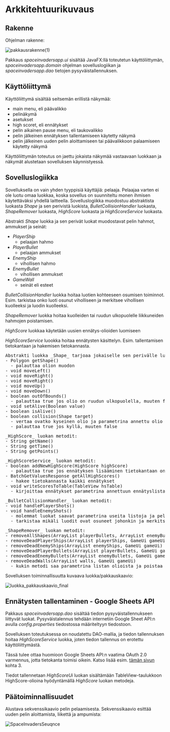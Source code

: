 # Arkkitehtuurikuvaus

## Rakenne

Ohjelman rakenne:

![pakkausrakenne(1)](https://user-images.githubusercontent.com/46067482/118401407-411cdb00-b66e-11eb-95fe-3488a6a48aac.jpg)

Pakkaus _spaceinvadersapp.ui_ sisältää JavaFX:llä toteutetun käyttöliittymän, _spaceinvadersapp.domain_ ohjelman sovelluslogiikan ja _spaceinvadersapp.dao_ tietojen pysyväistallennuksen.

## Käyttöliittymä

Käyttöliittymä sisältää seitsemän erillistä näkymää:
- main menu, eli päävalikko
- pelinäkymä
- asetukset
- high scoret, eli ennätykset
- pelin aikainen pause menu, eli taukovalikko
- pelin jälkeinen ennätyksen tallentamiseen käytetty näkymä
- pelin jälkeinen uuden pelin aloittamiseen tai päävalikkoon palaamiseen käytetty näkymä

Käyttöliittymän toteutus on jaettu jokaista näkymää vastaavaan luokkaan ja näkymät alustetaan sovelluksen käynnistyessä.

## Sovelluslogiikka

Sovelluksella on vain yhden tyyppisiä käyttäjiä: pelaaja. Pelaajaa varten ei ole luotu omaa luokkaa, koska sovellus on suunniteltu monen ihmisen käytettäväksi yhdellä laitteella. Sovelluslogiikka muodostuu abstraktista luokasta _Shape_ ja sen perivistä luokista, _BulletCollisionHandler_ luokasta, _ShapeRemover_ luokasta, _HighScore_ luokasta ja _HighScoreService_ luokasta.

Abstrakti _Shape_ luokka ja sen perivät luokat muodostavat pelin hahmot, ammukset ja seinät:
- _PlayerShip_
  - pelaajan hahmo
- _PlayerBullet_ 
  - pelaajan ammukset
- _EnemyShip_ 
  - vihollisen hahmo 
- _EnemyBullet_ 
  - vihollisen ammukset
- _GameWall_ 
  - seinät eli esteet

_BulletCollisionHandler_ luokka hoitaa luotien kohteeseen osumisen toiminnot. Esim. tarkistaa onko luoti osunut viholliseen ja merkitsee vihollisen kuolleeksi ja luodin kuolleeksi.

_ShapeRemover_ luokka hoitaa kuolleiden tai ruudun ulkopuolelle liikkuneiden hahmojen poistamisen.

_HighScore_ luokkaa käytetään uusien ennätys-olioiden luomiseen

_HighScoreService_ luookka hoitaa ennätysten käsittelyn. Esim. tallentamisen tietokantaan ja hakemisen tietokannasta.

<pre>
Abstrakti luokka _Shape_ tarjoaa jokaiselle sen perivälle luokalle niiden tarvitsevat metodit:
- Polygon getShape()
  - palauttaa olion muodon
- void moveLeft()
- void moveRight()
- void moveRight()
- void moveUp()
- void moveDown()
- boolean outOfBounds()
  - palauttaa true jos olio on ruudun ulkopuolella, muuten false
- void setAlive(Boolean value)
- boolean isAlive()
- boolean collision(Shape target)
  - vertaa ovatko kyseinen olio ja parametrina annettu olio törmänneet toisiinsa
  - palauttaa true jos kyllä, muuten false
</pre>

<pre>
_HighScore_ luokan metodit:
- String getName()
- String getTime()
- String getPoints()
</pre>

<pre>
_HighScoreService_ luokan metodit:
- boolean addNewHighScore(HighScore highScore)
  - palauttaa true jos ennätyksen lisääminen tietokantaan onnistui, muuten false
- BatchGetValuesResponse getAllHighScores()
  - hakee tietokannasta kaikki ennätykset
- void writeScoresToTable(TableView<HighScore> hsTable)
  - kirjoittaa ennätykset parametrina annettuun ennätyslistaan
</pre>

<pre>
_BulletCollisionHandler_ luokan metodit:
- void handlePlayerShots()
- void handleEnemyShots()
  - molemmat luokat saavat parametrina useita listoja ja pelinäkymän 
  - tarkistaa mikäli luodit ovat osuneet johonkin ja merkitsee luodit ja kohteen kuolleeksi
</pre>

<pre>
_ShapeRemover_ luokan metodit:
- removeAllShapes(ArrayList<PlayerBullet> playerBullets, ArrayList<EnemyBullet> enemyBullets, ArrayList<EnemyShip> enemyShips, ArrayList<GameWall> walls, GameUi gameUi)
- removeDeadPlayerShips(ArrayList<PlayerShip> playerShips, GameUi gameUi)
- removeDeadEnemyShips(ArrayList<EnemyShip> enemyShips, GameUi gameUi)
- removeDeadPlayerBullets(ArrayList<PlayerBullet> playerBullets, GameUi gameUi)
- removeDeadEnemyBullets(ArrayList<EnemyBullet> enemyBullets, GameUi gameUi)
- removeDeadWalls(ArrayList<GameWall> walls, GameUi gameUi)
  - kukin metodi saa parametrina listan olioista ja poistaa kaikki kyseisen tyyppisen kuolleet ja pelinäkymän ulkopuolella olevat oliot
</pre>

Sovelluksen toiminnallisuutta kuvaava luokka/pakkauskaavio:

![luokka_pakkauskaavio_final](https://user-images.githubusercontent.com/46067482/118403117-93152f00-b675-11eb-8b7c-982969b3aa55.jpg)

## Ennätysten tallentaminen - Google Sheets API

Pakkaus _spaceinvadersapp.dao_ sisältää tiedon pysyväistallennukseen liittyvät luokat. Pysyväistalennus tehdään internetiin Google Sheet API:n avulla _config.properties_ tiedostossa määriteltyyn tiedostoon.

Sovelluksen toteutuksessa on noudatettu DAO-mallia, ja tiedon tallennuksen hoitaa _HighScoreService_ luokka, joten tiedon tallennus on erotettu käyttöliittymästä.

Tässä tulee ottaa huomioon Google Sheets API:n vaatima OAuth 2.0 varmennus, jotta tietokanta toimisi oikein. Katso lisää esim. [tämän sivun](https://www.baeldung.com/google-sheets-java-client) kohta 3.

Tiedot tallennetaan _HighScoreUi_ luokan sisältämään TableView-taulukkoon HighScore-olioina hyödyntämällä _HighScore_ luokan metodeja.

## Päätoiminnallisuudet

Alustava sekvenssikaavio pelin pelaamisesta. Sekvenssikaavio esittää uuden pelin aloittamista, liikettä ja ampumista:

![SpaceInvadersSeuqnce](https://user-images.githubusercontent.com/46067482/116302653-201d4480-a7aa-11eb-813a-a5b405320db3.png)
